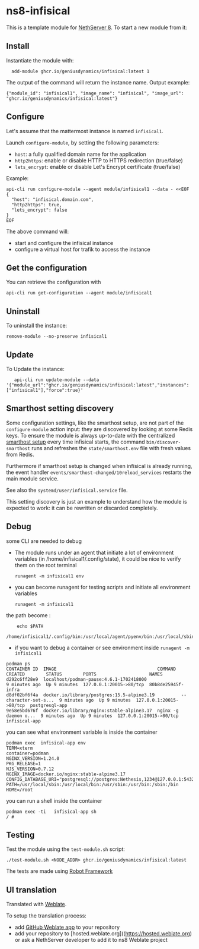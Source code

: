 # ns8-infisical

This is a template module for [NethServer 8](https://github.com/NethServer/ns8-core).
To start a new module from it:


## Install

Instantiate the module with:
```shell
  add-module ghcr.io/geniusdynamics/infisical:latest 1
```
  

The output of the command will return the instance name.
Output example:

    {"module_id": "infisical1", "image_name": "infisical", "image_url": "ghcr.io/geniusdynamics/infisical:latest"}

## Configure

Let's assume that the mattermost instance is named `infisical1`.

Launch `configure-module`, by setting the following parameters:
- `host`: a fully qualified domain name for the application
- `http2https`: enable or disable HTTP to HTTPS redirection (true/false)
- `lets_encrypt`: enable or disable Let's Encrypt certificate (true/false)


Example:

```shell
api-cli run configure-module --agent module/infisical1 --data - <<EOF
{
  "host": "infisical.domain.com",
  "http2https": true,
  "lets_encrypt": false
}
EOF
```

The above command will:
- start and configure the infisical instance
- configure a virtual host for trafik to access the instance

## Get the configuration
You can retrieve the configuration with

```shell
api-cli run get-configuration --agent module/infisical1
```

## Uninstall

To uninstall the instance:
```shell
remove-module --no-preserve infisical1
```
    

## Update

To Update the instance:
```shell
   api-cli run update-module --data '{"module_url":"ghcr.io/geniusdynamics/infisical:latest","instances":["infisical1"],"force":true}'

```
 
## Smarthost setting discovery

Some configuration settings, like the smarthost setup, are not part of the
`configure-module` action input: they are discovered by looking at some
Redis keys.  To ensure the module is always up-to-date with the
centralized [smarthost
setup](https://geniusdynamics.github.io/ns8-core/core/smarthost/) every time
infisical starts, the command `bin/discover-smarthost` runs and refreshes
the `state/smarthost.env` file with fresh values from Redis.

Furthermore if smarthost setup is changed when infisical is already
running, the event handler `events/smarthost-changed/10reload_services`
restarts the main module service.

See also the `systemd/user/infisical.service` file.

This setting discovery is just an example to understand how the module is
expected to work: it can be rewritten or discarded completely.

## Debug

some CLI are needed to debug

- The module runs under an agent that initiate a lot of environment variables (in /home/infisical1/.config/state), it could be nice to verify them
on the root terminal

    `runagent -m infisical1 env`

- you can become runagent for testing scripts and initiate all environment variables
  
    `runagent -m infisical1`

 the path become : 
```
    echo $PATH
    /home/infisical1/.config/bin:/usr/local/agent/pyenv/bin:/usr/local/sbin:/usr/local/bin:/usr/sbin:/usr/bin:/usr/
```

- if you want to debug a container or see environment inside
 `runagent -m infisical1`
 ```
podman ps
CONTAINER ID  IMAGE                                      COMMAND               CREATED        STATUS        PORTS                    NAMES
d292c6ff28e9  localhost/podman-pause:4.6.1-1702418000                          9 minutes ago  Up 9 minutes  127.0.0.1:20015->80/tcp  80b8de25945f-infra
d8df02bf6f4a  docker.io/library/postgres:15.5-alpine3.19          --character-set-s...  9 minutes ago  Up 9 minutes  127.0.0.1:20015->80/tcp  postgresql-app
9e58e5bd676f  docker.io/library/nginx:stable-alpine3.17  nginx -g daemon o...  9 minutes ago  Up 9 minutes  127.0.0.1:20015->80/tcp  infisical-app
```

you can see what environment variable is inside the container
```
podman exec  infisical-app env
TERM=xterm
container=podman
NGINX_VERSION=1.24.0
PKG_RELEASE=1
NJS_VERSION=0.7.12
NGINX_IMAGE=docker.io/nginx:stable-alpine3.17
CONFIG_DATABASE_URI="postgresql://postgres:Nethesis,1234@127.0.0.1:5432/toto"
PATH=/usr/local/sbin:/usr/local/bin:/usr/sbin:/usr/bin:/sbin:/bin
HOME=/root
```

you can run a shell inside the container

```
podman exec -ti   infisical-app sh
/ # 
```
## Testing

Test the module using the `test-module.sh` script:


    ./test-module.sh <NODE_ADDR> ghcr.io/geniusdynamics/infisical:latest

The tests are made using [Robot Framework](https://robotframework.org/)

## UI translation

Translated with [Weblate](https://hosted.weblate.org/projects/ns8/).

To setup the translation process:

- add [GitHub Weblate app](https://docs.weblate.org/en/latest/admin/continuous.html#github-setup) to your repository
- add your repository to [hosted.weblate.org]((https://hosted.weblate.org) or ask a NethServer developer to add it to ns8 Weblate project
